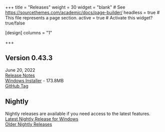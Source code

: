 +++
title = "Releases"
weight = 30
widget = "blank"  # See https://sourcethemes.com/academic/docs/page-builder/
headless = true  # This file represents a page section.
active = true  # Activate this widget? true/false

[design]
columns = "1"

+++

<a name="releases"></a>

## Version 0.43.3
June 20, 2022<br>
[Release Notes](docs/releases/ver_0_43_3/)<br>
[Windows Installer](setup/BeefSetup_0_43_3.exe) - 173.8MB<br>
[GitHub Tag](https://github.com/beefytech/Beef/tree/0.43.3)

## Nightly
Nightly releases are available if you need access to the latest features.<br>
[Latest Nightly Release for Windows](https://nightly.beeflang.org/BeefSetup.exe)<br>
[Older Nightly Releases](https://nightly.beeflang.org/index.html)